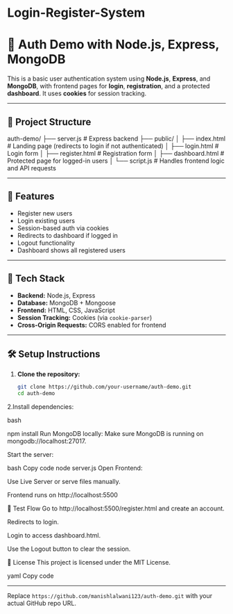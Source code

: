 # Login-Register-System
# 🔐 Auth Demo with Node.js, Express, MongoDB

This is a basic user authentication system using **Node.js**, **Express**, and **MongoDB**, with frontend pages for **login**, **registration**, and a protected **dashboard**. It uses **cookies** for session tracking.

---

## 📁 Project Structure

auth-demo/
├── server.js # Express backend
├── public/
│ ├── index.html # Landing page (redirects to login if not authenticated)
│ ├── login.html # Login form
│ ├── register.html # Registration form
│ ├── dashboard.html # Protected page for logged-in users
│ └── script.js # Handles frontend logic and API requests


---

## 🚀 Features

- Register new users
- Login existing users
- Session-based auth via cookies
- Redirects to dashboard if logged in
- Logout functionality
- Dashboard shows all registered users

---

## 🧰 Tech Stack

- **Backend:** Node.js, Express
- **Database:** MongoDB + Mongoose
- **Frontend:** HTML, CSS, JavaScript
- **Session Tracking:** Cookies (via `cookie-parser`)
- **Cross-Origin Requests:** CORS enabled for frontend

---

## 🛠️ Setup Instructions

1. **Clone the repository:**
   ```bash
   git clone https://github.com/your-username/auth-demo.git
   cd auth-demo

   
2.Install dependencies:

bash

npm install
Run MongoDB locally:
Make sure MongoDB is running on mongodb://localhost:27017.

Start the server:

bash
Copy code
node server.js
Open Frontend:

Use Live Server or serve files manually.

Frontend runs on http://localhost:5500

🧪 Test Flow
Go to http://localhost:5500/register.html and create an account.

Redirects to login.

Login to access dashboard.html.

Use the Logout button to clear the session.

📄 License
This project is licensed under the MIT License.

yaml
Copy code

---

Replace `https://github.com/manishlalwani123/auth-demo.git` with your actual GitHub repo URL.



